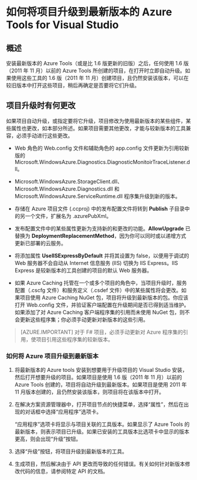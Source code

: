 <properties
   pageTitle="如何将项目升级到最新版本的 Azure Tools | Azure"
   description="了解如何在 Visual Studio 中将 Azure 项目升级到最新版本的 Azure Tools"
   services="visual-studio-online"
   documentationCenter="na"
   authors="TomArcher"
   manager="douge"
   editor="" />
<tags
   ms.service="multiple"
   ms.date="04/18/2016"
   wacn.date="05/23/2016" />

# 如何将项目升级到最新版本的 Azure Tools for Visual Studio

## 概述

安装最新版本的 Azure Tools（或是比 1.6 版更新的旧版）之后，任何使用 1.6 版（2011 年 11 月）以前的 Azure Tools 所创建的项目，在打开时立即自动升级。如果使用这些工具的 1.6 版（2011 年 11 月）创建项目，且仍然安装该版本，可以在较旧版本中打开这些项目，稍后再确定是否要将它们升级。

## 项目升级时有何更改

如果项目自动升级，或指定要将它升级，项目修改为使用最新版本的某些组件，某些属性也更改，如本部分所述。如果项目需要其他更改，才能与较新版本的工具兼容，必须手动进行这些更改。

- Web 角色的 Web.config 文件和辅助角色的 app.config 文件更新为引用较新版的 Microsoft.WindowsAzure.Diagnostics.DiagnosticMonitoirTraceListener.dll。

- Microsoft.WindowsAzure.StorageClient.dll、Microsoft.WindowsAzure.Diagnostics.dll 和 Microsoft.WindowsAzure.ServiceRuntime.dll 程序集升级到新的版本。

- 存储在 Azure 项目文件 (.ccproj) 中的发布配置文件将转到 **Publish** 子目录中的另一个文件，扩展名为 .azurePubXml。

- 发布配置文件中的某些属性更新为支持新的和更改的功能。**AllowUpgrade** 已替换为 **DeploymentReplacementMethod**，因为你可以同时或以递增方式更新已部署的云服务。

- 将添加属性 **UseIISExpressByDefault** 并将其设置为 false，以便用于调试的 Web 服务器不会自动从 Internet 信息服务 (IIS) 切换为 IIS Express。IIS Express 是较新版本的工具创建的项目的默认 Web 服务器。

- 如果 Azure Caching 托管在一个或多个项目的角色中，当项目升级时，服务配置（.cscfg 文件）和服务定义（.csdef 文件）中的某些属性将会更改。如果项目使用 Azure Caching NuGet 包，项目将升级到最新版本的包。你应该打开 Web.config 文件，并验证客户端配置在升级期间是否已得到适当维护。如果添加了对 Azure Caching 客户端程序集的引用而未使用 NuGet 包，则不会更新这些程序集；你必须手动更新对新版本的这些引用。

>[AZURE.IMPORTANT] 对于 F# 项目，必须手动更新对 Azure 程序集的引用，使项目引用这些程序集的较新版本。

### 如何将 Azure 项目升级到最新版本

1. 将最新版本的 Azure tools 安装到想要用于升级项目的 Visual Studio 安装，然后打开想要升级的项目。如果项目是使用 1.6 版（2011 年 11 月）以前的 Azure Tools 创建的，项目将自动升级到最新版本。如果项目是使用 2011 年 11 月版本创建的，且仍然安装该版本，则项目将在该版本中打开。

1. 在解决方案资源管理器中，打开项目节点的快捷菜单，选择“属性”，然后在出现的对话框中选择“应用程序”选项卡。

    “应用程序”选项卡将显示与项目关联的工具版本。如果显示了 Azure Tools 的最新版本，则表示项目已升级。如果已安装的工具版本比选项卡中显示的版本更高，则会出现“升级”按钮。

1. 选择“升级”按钮，将项目升级到最新版本的工具。

1. 生成项目，然后解决由于 API 更改而导致的任何错误。有关如何针对新版本修改代码的信息，请参阅特定 API 的文档。

<!---HONumber=Mooncake_0503_2016-->